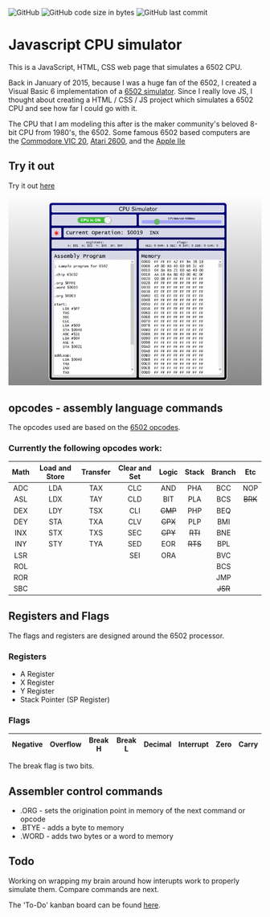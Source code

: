 ![GitHub](https://img.shields.io/github/license/msfwebdude/javascript-cpu-simulator?style=plastic) ![GitHub code size in bytes](https://img.shields.io/github/languages/code-size/msfwebdude/javascript-cpu-simulator?style=plastic)
![GitHub last commit](https://img.shields.io/github/last-commit/msfwebdude/javascript-cpu-simulator?style=plastic)

# Javascript CPU simulator
This is a JavaScript, HTML, CSS web page that simulates a 6502 CPU.

Back in January of 2015, because I was a huge fan of the 6502, I created a Visual Basic 6 implementation of a [6502 simulator](https://www.planet-source-code.com/vb/scripts/ShowCode.asp?txtCodeId=22670&lngWId=1). Since I really love JS, I thought about creating a HTML / CSS / JS project which simulates a 6502 CPU and see how far I could go with it.

The CPU that I am modeling this after is the maker community's beloved 8-bit CPU from 1980's, the 6502. Some famous 6502 based computers are the [Commodore VIC 20](https://en.wikipedia.org/wiki/Commodore_VIC-20), [Atari 2600](https://en.wikipedia.org/wiki/Atari_2600), and the [Apple IIe](https://en.wikipedia.org/wiki/Apple_IIe)

## Try it out
Try it out [here](http://firoved.com/github/javascript-cpu-simulator/)

![Screenshot](assets/img/screenshot-for-readme.png)

## opcodes - assembly language commands
The opcodes used are based on the [6502 opcodes](http://www.6502.org/tutorials/6502opcodes.html).

### Currently the following opcodes work:

| Math    | Load and Store | Transfer | Clear and Set | Logic   | Stack   | Branch  | Etc     | 
|:-------:|:--------------:|:--------:|:-------------:|:-------:|:-------:|:-------:|:-------:|
| ADC     | LDA            | TAX      | CLC           | AND     | PHA     | BCC     | NOP     |
| ASL     | LDX            | TAY      | CLD           | BIT     | PLA     | BCS     | ~~BRK~~ |
| DEX     | LDY            | TSX      | CLI           | ~~CMP~~ | PHP     | BEQ     |         |
| DEY     | STA            | TXA      | CLV           | ~~CPX~~ | PLP     | BMI     |         |
| INX     | STX            | TXS      | SEC           | ~~CPY~~ | ~~RTI~~ | BNE     |         |
| INY     | STY            | TYA      | SED           | EOR     | ~~RTS~~ | BPL     |         |
| LSR     |                |          | SEI           | ORA     |         | BVC     |         |
| ROL     |                |          |               |         |         | BCS     |         |
| ROR     |                |          |               |         |         | JMP     |         |
| SBC     |                |          |               |         |         | ~~JSR~~ |         |


## Registers and Flags
The flags and registers are designed around the 6502 processor.

### Registers
 * A Register
 * X Register
 * Y Register
 * Stack Pointer (SP Register)


### Flags
| Negative | Overflow | Break H | Break L | Decimal | Interrupt | Zero | Carry |
|---|---|---|---|---|---|---|---|

The break flag is two bits.

## Assembler control commands
* .ORG - sets the origination point in memory of the next command or opcode
* .BTYE - adds a byte to memory
* .WORD - adds two bytes or a word to memory

## Todo

Working on wrapping my brain around how interupts work to properly simulate them. Compare commands are next.

The 'To-Do' kanban board can be found [here](https://github.com/msfwebdude/javascript-cpu-simulator/projects/1).


